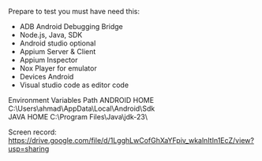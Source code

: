 Prepare to test you must have need this:
- ADB Android Debugging Bridge
- Node.js, Java, SDK
- Android studio optional
- Appium Server & Client
- Appium Inspector
- Nox Player for emulator
- Devices Android
- Visual studio code as editor code

Environment Variables Path
ANDROID HOME
C:\Users\ahmad\AppData\Local\Android\Sdk\
JAVA HOME
C:\Program Files\Java\jdk-23\

Screen record: https://drive.google.com/file/d/1LgghLwCofGhXaYFpiv_wkalnItIn1EcZ/view?usp=sharing
